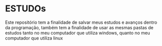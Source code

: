 # ESTUDOs

Este repositório tem a finalidade de salvar meus estudos e avanços dentro da programação, também tem a finalidade de usar as mesmas pastas de estudos tanto no meu computador que utiliza windows, quanto no meu computador que utiliza linux
